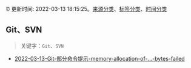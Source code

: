:alarm_clock: 更新时间: 2022-03-13 18:15:25。[来源分类](../README.md)、[标签分类](../TAGS.md)、[时间分类](../TIMELINE.md)

## Git、SVN


> 关键字：`Git`、`SVN`



- [2022-03-13-Git-部分命令提示-memory-allocation-of-...-bytes-failed](https://www.v2ex.com/t/840072) 